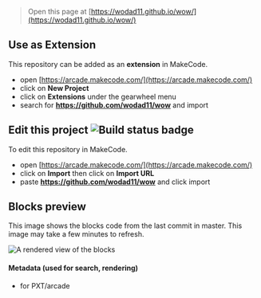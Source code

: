  


> Open this page at [https://wodad11.github.io/wow/](https://wodad11.github.io/wow/)

## Use as Extension

This repository can be added as an **extension** in MakeCode.

* open [https://arcade.makecode.com/](https://arcade.makecode.com/)
* click on **New Project**
* click on **Extensions** under the gearwheel menu
* search for **https://github.com/wodad11/wow** and import

## Edit this project ![Build status badge](https://github.com/wodad11/wow/workflows/MakeCode/badge.svg)

To edit this repository in MakeCode.

* open [https://arcade.makecode.com/](https://arcade.makecode.com/)
* click on **Import** then click on **Import URL**
* paste **https://github.com/wodad11/wow** and click import

## Blocks preview

This image shows the blocks code from the last commit in master.
This image may take a few minutes to refresh.

![A rendered view of the blocks](https://github.com/wodad11/wow/raw/master/.github/makecode/blocks.png)

#### Metadata (used for search, rendering)

* for PXT/arcade
<script src="https://makecode.com/gh-pages-embed.js"></script><script>makeCodeRender("{{ site.makecode.home_url }}", "{{ site.github.owner_name }}/{{ site.github.repository_name }}");</script>
